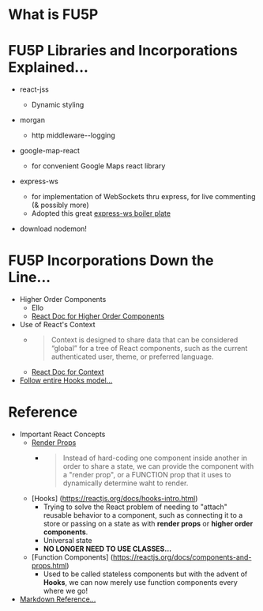 # What is FU5P

# FU5P Libraries and Incorporations Explained...
* react-jss
    * Dynamic styling
* morgan
    * http middleware--logging
* google-map-react
    * for convenient Google Maps react library
* express-ws
    * for implementation of WebSockets thru express, for live commenting (& possibly more)
    * Adopted this great [express-ws boiler plate](https://github.com/itsUnsmart/express-ws-boiler)

* download nodemon!

# FU5P Incorporations Down the Line...
 * Higher Order Components
    * Ello
    * [React Doc for Higher Order Components](https://reactjs.org/docs/higher-order-components.html)
 * Use of React's Context
    * >Context is designed to share data that can be considered “global” for a tree of React components, such as the current authenticated user, theme, or preferred language. 
    * [React Doc for Context](https://reactjs.org/docs/context.html)
 * [Follow entire Hooks model...]()

# Reference
 * Important React Concepts
    * [Render Props](https://reactjs.org/docs/render-props.html)
        * >Instead of hard-coding one component inside another in order to share a state, we can provide the component with a "render prop", or a FUNCTION prop that it uses to dynamically determine waht to render.
    * [Hooks] (https://reactjs.org/docs/hooks-intro.html)
        * Trying to solve the React problem of needing to "attach" reusable behavior to a component, such as connecting it to a store or passing on a state as with **render props** or **higher order components**.
        * Universal state 
        * **NO LONGER NEED TO USE CLASSES...**
    * [Function Components] (https://reactjs.org/docs/components-and-props.html)
        * Used to be called stateless components but with the advent of **Hooks**, we can now merely use function components every where we go!
 * [Markdown Reference...](https://commonmark.org/help/) 
